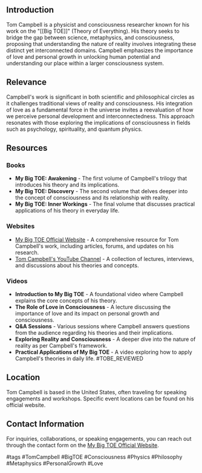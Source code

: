 ## Introduction
Tom Campbell is a physicist and consciousness researcher known for his work on the "[[Big TOE]]" (Theory of Everything). His theory seeks to bridge the gap between science, metaphysics, and consciousness, proposing that understanding the nature of reality involves integrating these distinct yet interconnected domains. Campbell emphasizes the importance of love and personal growth in unlocking human potential and understanding our place within a larger consciousness system.

## Relevance
Campbell's work is significant in both scientific and philosophical circles as it challenges traditional views of reality and consciousness. His integration of love as a fundamental force in the universe invites a reevaluation of how we perceive personal development and interconnectedness. This approach resonates with those exploring the implications of consciousness in fields such as psychology, spirituality, and quantum physics.

## Resources

### Books
- **My Big TOE: Awakening** - The first volume of Campbell's trilogy that introduces his theory and its implications.
- **My Big TOE: Discovery** - The second volume that delves deeper into the concept of consciousness and its relationship with reality.
- **My Big TOE: Inner Workings** - The final volume that discusses practical applications of his theory in everyday life.

### Websites
- [My Big TOE Official Website](https://www.mybigtoe.com) - A comprehensive resource for Tom Campbell's work, including articles, forums, and updates on his research.
- [Tom Campbell's YouTube Channel](https://www.youtube.com/user/TomCampbellMyBigTOE) - A collection of lectures, interviews, and discussions about his theories and concepts.

### Videos
- **Introduction to My Big TOE** - A foundational video where Campbell explains the core concepts of his theory.
- **The Role of Love in Consciousness** - A lecture discussing the importance of love and its impact on personal growth and consciousness.
- **Q&A Sessions** - Various sessions where Campbell answers questions from the audience regarding his theories and their implications.
- **Exploring Reality and Consciousness** - A deeper dive into the nature of reality as per Campbell's framework.
- **Practical Applications of My Big TOE** - A video exploring how to apply Campbell's theories in daily life. #TOBE_REVIEWED

## Location
Tom Campbell is based in the United States, often traveling for speaking engagements and workshops. Specific event locations can be found on his official website.

## Contact Information
For inquiries, collaborations, or speaking engagements, you can reach out through the contact form on the [My Big TOE Official Website](https://www.mybigtoe.com/contact).

#tags
#TomCampbell #BigTOE #Consciousness #Physics #Philosophy #Metaphysics #PersonalGrowth #Love
